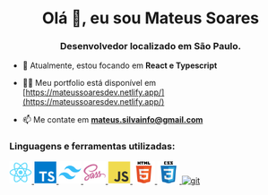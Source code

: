 <h1 align="center">Olá 👋, eu sou Mateus Soares</h1>
<h3 align="center">Desenvolvedor localizado em São Paulo.</h3>

- 🌱 Atualmente, estou focando em **React e Typescript**

- 👨‍💻 Meu portfolio está disponível em [https://mateussoaresdev.netlify.app/](https://mateussoaresdev.netlify.app/)

- 📫 Me contate em **mateus.silvainfo@gmail.com**

<h3 align="left">Linguagens e ferramentas utilizadas:</h3>
<p align="left"> 
  <a href="https://beta.reactjs.org/" target="_blank" rel="noreferrer"> 
    <img src="https://raw.githubusercontent.com/devicons/devicon/master/icons/react/react-original.svg" alt="react" width="40" height="40"/> 
  </a>
<a href="https://www.typescriptlang.org/" target="_blank" rel="noreferrer"> 
    <img src="https://github.com/devicons/devicon/blob/master/icons/typescript/typescript-plain.svg" alt="typescript" width="40" height="40"/> 
  </a>
  <a href="https://tailwindcss.com/" target="_blank" rel="noreferrer"> 
    <img src="https://github.com/devicons/devicon/blob/master/icons/tailwindcss/tailwindcss-original.svg" alt="tailwind" width="40" height="40"/> 
  </a> 
<a href="https://sass-lang.com/" target="_blank" rel="noreferrer"> 
    <img src="https://github.com/devicons/devicon/blob/master/icons/sass/sass-original.svg" alt="sass" width="40" height="40"/> 
  </a> 
  <a href="https://developer.mozilla.org/en-US/docs/Web/JavaScript" target="_blank" rel="noreferrer"> 
    <img src="https://raw.githubusercontent.com/devicons/devicon/master/icons/javascript/javascript-original.svg" alt="javascript" width="40" height="40"/> 
  </a>
  <a href="https://www.w3.org/html/" target="_blank" rel="noreferrer"> 
    <img src="https://raw.githubusercontent.com/devicons/devicon/master/icons/html5/html5-original-wordmark.svg" alt="html5" width="40" height="40"/> 
  </a> 
  <a href="https://www.w3schools.com/css/" target="_blank" rel="noreferrer"> 
  <img src="https://raw.githubusercontent.com/devicons/devicon/master/icons/css3/css3-original-wordmark.svg" alt="css3" width="40" height="40"/> 
  </a> 
  <a href="https://git-scm.com/" target="_blank" rel="noreferrer"> 
    <img src="https://www.vectorlogo.zone/logos/git-scm/git-scm-icon.svg" alt="git" width="40" height="40"/> 
  </a> 
</p>
